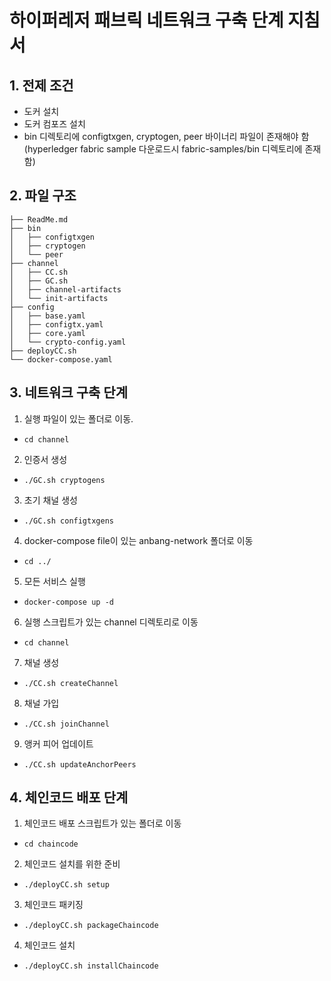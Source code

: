 # 하이퍼레저 패브릭 네트워크 구축 단계 지침서
## 1. 전제 조건
- 도커 설치
- 도커 컴포즈 설치
- bin 디렉토리에 configtxgen, cryptogen, peer 바이너리 파일이 존재해야 함 (hyperledger fabric sample 다운로드시 fabric-samples/bin 디렉토리에 존재함)

## 2. 파일 구조

```
├── ReadMe.md
├── bin
│   ├── configtxgen
│   ├── cryptogen
│   └── peer
├── channel
│   ├── CC.sh
│   ├── GC.sh
│   ├── channel-artifacts
│   └── init-artifacts
├── config
│   ├── base.yaml
│   ├── configtx.yaml
│   ├── core.yaml
│   └── crypto-config.yaml
├── deployCC.sh
└── docker-compose.yaml

```
## 3. 네트워크 구축 단계
1. 실행 파일이 있는 폴더로 이동. 
- `cd channel`
2. 인증서 생성
- `./GC.sh cryptogens`
3. 초기 채널 생성
- `./GC.sh configtxgens` 
4. docker-compose file이 있는 anbang-network 폴더로 이동 
- `cd ../`
5. 모든 서비스 실행 
- `docker-compose up -d` 
6. 실행 스크립트가 있는 channel 디렉토리로 이동 
- `cd channel`
7. 채널 생성
- `./CC.sh createChannel` 
8. 채널 가입
- `./CC.sh joinChannel`
9. 앵커 피어 업데이트
- `./CC.sh updateAnchorPeers`

## 4. 체인코드 배포 단계
1. 체인코드 배포 스크립트가 있는 폴더로 이동
- `cd chaincode`
2. 체인코드 설치를 위한 준비
- `./deployCC.sh setup`
3. 체인코드 패키징
- `./deployCC.sh packageChaincode`
4. 체인코드 설치
- `./deployCC.sh installChaincode`